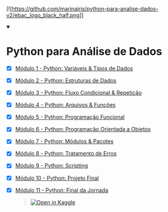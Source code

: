 [![https://github.com/marinairis/python-para-analise-dados-v2/ebac_logo_black_half.png]]

<details open>
  <summary>
    <h1>Python para Análise de Dados</h1>
  </summary>

- [x] [Módulo 1 - Python: Variáveis & Tipos de Dados](https://github.com/marinairis/python-para-analise-dados-v2/tree/main/M%C3%B3dulo%201%20%20Vari%C3%A1veis%20%26%20Tipos%20de%20Dados)

- [x] [Módulo 2 - Python: Estruturas de Dados](https://github.com/marinairis/python-para-analise-dados-v2/tree/main/M%C3%B3dulo%202%20%20Estruturas%20de%20Dados)

- [x] [Módulo 3 - Python: Fluxo Condicional & Repetição](https://github.com/marinairis/python-para-analise-dados-v2/tree/main/M%C3%B3dulo%203%20%20Fluxo%20Condicional%20%26%20Repeti%C3%A7%C3%A3o)

- [x] [Módulo 4 - Python: Arquivos & Funções](https://github.com/marinairis/python-para-analise-dados-v2/tree/main/M%C3%B3dulo%204%20%20Arquivos%20%26%20Fun%C3%A7%C3%B5es)

- [x] [Módulo 5 - Python: Programação Funcional](https://github.com/marinairis/python-para-analise-dados-v2/tree/main/M%C3%B3dulo%205%20%20Programa%C3%A7%C3%A3o%20Funcional)

- [x] [Módulo 6 - Python: Programação Orientada a Objetos](https://github.com/marinairis/python-para-analise-dados-v2/tree/main/M%C3%B3dulo%206%20%20Programa%C3%A7%C3%A3o%20Orientada%20a%20Objetos)

- [x] [Módulo 7 - Python: Módulos & Pacotes](https://github.com/marinairis/python-para-analise-dados-v2/tree/main/M%C3%B3dulo%207%20%20M%C3%B3dulos%20%26%20Pacotes)

- [x] [Módulo 8 - Python: Tratamento de Erros](https://github.com/marinairis/python-para-analise-dados-v2/tree/main/M%C3%B3dulo%208%20%20Tratamento%20de%20Erros)

- [x] [Módulo 9 - Python: Scripting](https://github.com/marinairis/python-para-analise-dados-v2/tree/main/M%C3%B3dulo%209%20%20Scripiting)

- [x] [Módulo 10 - Python: Projeto Final](https://github.com/marinairis/python-para-analise-dados-v2/tree/main/M%C3%B3dulo%2010%20%20Projeto%20Final)

- [x] [Módulo 11 - Python: Final da Jornada](https://github.com/marinairis/python-para-analise-dados-v2/tree/main/M%C3%B3dulo%2011%20%20Final%20da%20jornada)

  > [![Open in Kaggle](https://kaggle.com/static/images/open-in-kaggle.svg)](https://www.kaggle.com/code/marinairis/ebac-modulo-10-python-projeto-final)
</details>

